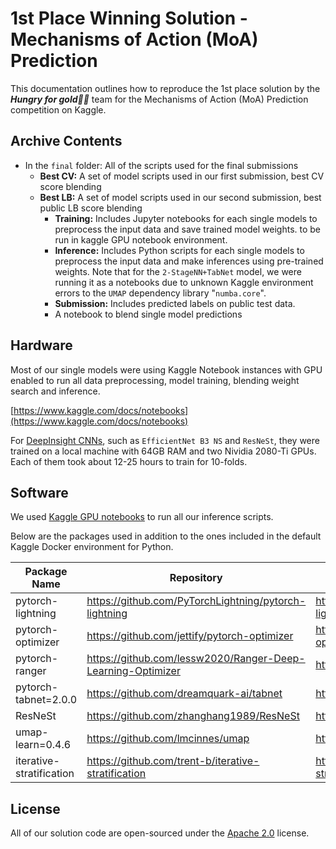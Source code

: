 # 1st Place Winning Solution - Mechanisms of Action (MoA) Prediction

This documentation outlines how to reproduce the 1st place solution by the ***Hungry for gold🥇🥇*** team for the Mechanisms of Action (MoA) Prediction competition on Kaggle.

## Archive Contents

- In the `final` folder: All of the scripts used for the final submissions
    - **Best CV:** A set of model scripts used in our first submission, best CV score blending
    - **Best LB:** A set of model scripts used in our second submission, best public LB score blending
        - **Training:** Includes Jupyter notebooks for each single models to preprocess the input data and save trained model weights. to be run in kaggle GPU notebook environment.
        - **Inference:** Includes Python scripts for each single models to preprocess the input data and make inferences using pre-trained weights. Note that for the `2-StageNN+TabNet` model, we were running it as a notebooks due to unknown Kaggle environment errors to the `UMAP` dependency library "`numba.core`".
        - **Submission:** Includes predicted labels on public test data.
        - A notebook to blend single model predictions

## Hardware

Most of our single models were using Kaggle Notebook instances with GPU enabled to run all data preprocessing, model training, blending weight search and inference.

[https://www.kaggle.com/docs/notebooks](https://www.kaggle.com/docs/notebooks)

For [DeepInsight CNNs](https://www.kaggle.com/c/lish-moa/discussion/195378), such as `EfficientNet B3 NS` and `ResNeSt`, they were trained on a local machine with 64GB RAM and two Nividia 2080-Ti GPUs. Each of them took about 12-25 hours to train for 10-folds.


## Software

We used [Kaggle GPU notebooks](https://github.com/Kaggle/docker-python/blob/master/gpu.Dockerfile) to run all our inference scripts.

Below are the packages used in addition to the ones included in the default Kaggle Docker environment for Python.

| Package Name | Repository | Kaggle Dataset |
| --- |--- | --- |
| pytorch-lightning | https://github.com/PyTorchLightning/pytorch-lightning|https://www.kaggle.com/markpeng/pytorch-lightning |
| pytorch-optimizer | https://github.com/jettify/pytorch-optimizer |https://www.kaggle.com/markpeng/pytorch-optimizer |
| pytorch-ranger |https://github.com/lessw2020/Ranger-Deep-Learning-Optimizer|https://www.kaggle.com/markpeng/pytorch-ranger |
| pytorch-tabnet=2.0.0 | https://github.com/dreamquark-ai/tabnet | https://www.kaggle.com/ryati131457/pytorchtabnet |
| ResNeSt| https://github.com/zhanghang1989/ResNeSt | https://www.kaggle.com/markpeng/resnest |
| umap-learn=0.4.6 | https://github.com/lmcinnes/umap | https://www.kaggle.com/kozistr/umaplearn|
| iterative-stratification |https://github.com/trent-b/iterative-stratification |https://www.kaggle.com/yasufuminakama/iterative-stratification |

<!-- python packages are also detailed separately in `requirements.txt` -->

## License

All of our solution code are open-sourced under the [Apache 2.0](LICENSE) license.
